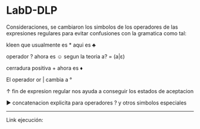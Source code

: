 # LabD-DLP

 Consideraciones, se cambiaron los simbolos de los operadores de las expresiones regulares para evitar confusiones con la gramatica como tal:
 
 kleen que usualmente es * aqui es ♣
 
 operador ? ahora es ☺ segun la teoria a? = (a|ε)
 
 cerradura positiva + ahora es ♦
 
 El operador or | cambia a °
 
 ↑ fin de expresion regular nos ayuda a conseguir los estados de aceptacion
 
 ► concatenacion explicita para operadores ? y otros simbolos especiales
 
 ----------------------------------------------------------------------

Link ejecución:

